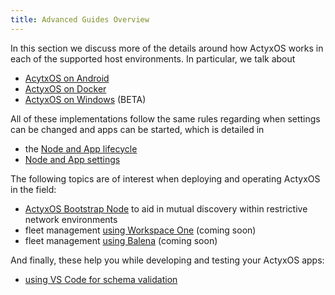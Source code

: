 ```yaml
---
title: Advanced Guides Overview
---
```


In this section we discuss more of the details around how ActyxOS works in each of the supported host environments.
In particular, we talk about

- [AcytxOS on Android](actyxos-on-android.md)
- [ActyxOS on Docker](actyxos-on-docker.md)
- [ActyxOS on Windows](actyxos-on-windows.md) (BETA)

All of these implementations follow the same rules regarding when settings can be changed and apps can be started, which is detailed in

- the [Node and App lifecycle](node-and-app-lifecycle.md)
- [Node and App settings](node-and-app-settings.md)

The following topics are of interest when deploying and operating ActyxOS in the field:

- [ActyxOS Bootstrap Node](actyxos-bootstrap-node.md) to aid in mutual discovery within restrictive network environments
- fleet management [using Workspace One](using-workspace-one.md) (coming soon)
- fleet management [using Balena](using-balena.md) (coming soon)

And finally, these help you while developing and testing your ActyxOS apps:

- [using VS Code for schema validation](using-vscode-for-schema-validation.md)
